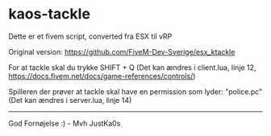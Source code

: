 # kaos-tackle
Dette er et fivem script, converted fra ESX til vRP

Original version: https://github.com/FiveM-Dev-Sverige/esx_ktackle

For at tackle skal du trykke SHIFT + Q (Det kan ændres i client.lua, linje 12, https://docs.fivem.net/docs/game-references/controls/)

Spilleren der prøver at tackle skal have en permission som lyder: "police.pc" (Det kan ændres i server.lua, linje 14)

----------------
God Fornøjelse :) - Mvh JustKa0s
